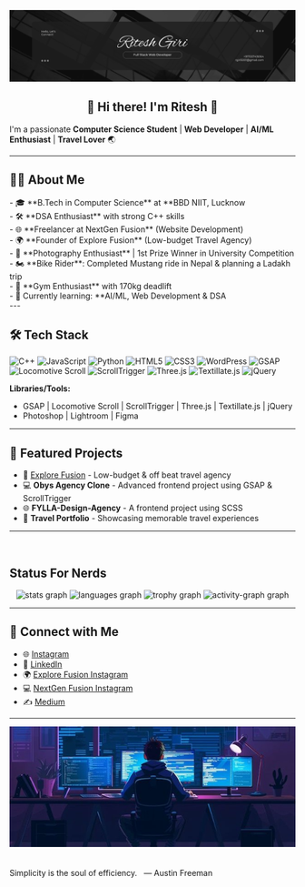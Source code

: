 ![Header](https://github.com/ritesh5001/ritesh5001/blob/1fdaa1cafd969cd5f3f3b1a5b3d9d2ec599b75a9/github.jpg)

<h2 align="center">👋 Hi there! I'm Ritesh 🚀</h2>

I'm a passionate **Computer Science Student** | **Web Developer** | **AI/ML Enthusiast** | **Travel Lover** 🌏

---


### 

<h2>🧑‍💻 About Me</h2>
- 🎓 **B.Tech in Computer Science** at **BBD NIIT, Lucknow<br>
- 🛠️ **DSA Enthusiast** with strong C++ skills<br>
- 🌐 **Freelancer at NextGen Fusion** (Website Development)<br>
- 🌍 **Founder of Explore Fusion** (Low-budget Travel Agency)<br>
- 📸 **Photography Enthusiast** | 1st Prize Winner in University Competition<br>
- 🏍️ **Bike Rider**: Completed Mustang ride in Nepal & planning a Ladakh trip<br>
- 💪 **Gym Enthusiast** with 170kg deadlift<br>
- 🌱 Currently learning: **AI/ML, Web Development & DSA<br>
---

## 🛠️ Tech Stack

![C++](https://img.shields.io/badge/C++-00599C?style=for-the-badge&logo=cplusplus&logoColor=white)
![JavaScript](https://img.shields.io/badge/JavaScript-F7DF1E?style=for-the-badge&logo=javascript&logoColor=black)
![Python](https://img.shields.io/badge/Python-3776AB?style=for-the-badge&logo=python&logoColor=white)
![HTML5](https://img.shields.io/badge/HTML5-E34F26?style=for-the-badge&logo=html5&logoColor=white)
![CSS3](https://img.shields.io/badge/CSS3-1572B6?style=for-the-badge&logo=css3&logoColor=white)
![WordPress](https://img.shields.io/badge/WordPress-21759B?style=for-the-badge&logo=wordpress&logoColor=white)
![GSAP](https://img.shields.io/badge/GSAP-88CE02?style=for-the-badge&logo=greensock&logoColor=white)
![Locomotive Scroll](https://img.shields.io/badge/Locomotive_Scroll-000000?style=for-the-badge&logo=scrollreveal&logoColor=white)
![ScrollTrigger](https://img.shields.io/badge/ScrollTrigger-FF6C00?style=for-the-badge&logo=scrollreveal&logoColor=white)
![Three.js](https://img.shields.io/badge/Three.js-000000?style=for-the-badge&logo=three.js&logoColor=white)
![Textillate.js](https://img.shields.io/badge/Textillate.js-FF4081?style=for-the-badge&logo=javascript&logoColor=white)
![jQuery](https://img.shields.io/badge/jQuery-0769AD?style=for-the-badge&logo=jquery&logoColor=white)


**Libraries/Tools:**
- GSAP | Locomotive Scroll | ScrollTrigger | Three.js | Textillate.js | jQuery
- Photoshop | Lightroom | Figma

---

## 🌟 Featured Projects
- 🚗 [Explore Fusion](https://www.instagram.com/explore_fusion) - Low-budget & off beat travel agency
- 💻 **Obys Agency Clone** - Advanced frontend project using GSAP & ScrollTrigger
- 🌐 **FYLLA-Design-Agency** - A frontend project using SCSS
- 🧳 **Travel Portfolio** - Showcasing memorable travel experiences

---

<br>

<h2 align="left">Status For Nerds</h2>

<div align="center">
  <img src="https://github-readme-stats.vercel.app/api?username=ritesh5001&hide_title=false&hide_rank=false&show_icons=true&include_all_commits=true&count_private=true&disable_animations=false&theme=moltack&locale=en&hide_border=true&order=1" height="150" alt="stats graph"  />
  <img src="https://github-readme-stats.vercel.app/api/top-langs?username=ritesh5001&locale=en&hide_title=false&layout=compact&card_width=320&langs_count=5&theme=shades-of-purple&hide_border=true&order=2" height="150" alt="languages graph"  />
  <img src="https://github-profile-trophy.vercel.app?username=ritesh5001&theme=dracula&column=-1&row=1&margin-w=8&margin-h=8&no-bg=true&no-frame=true&order=4" height="150" alt="trophy graph"  />
  <img src="https://github-readme-activity-graph.vercel.app/graph?username=ritesh5001&radius=16&theme=react&area=true&order=5" height="300" alt="activity-graph graph"  />
</div>

---

## 🔗 Connect with Me
- 🌐 [Instagram](https://www.instagram.com/ritesh__kr__giri)
- 💼 [LinkedIn](https://www.linkedin.com/in/ritesh5001)
- 🌍 [Explore Fusion Instagram](https://www.instagram.com/explore_fusion)
- 💻 [NextGen Fusion Instagram](https://www.instagram.com/nextgen_fusion)
- ✍️ [Medium](https://medium.com/@ritesh5001)

---

<div align="center">
  <img src="https://github.com/ritesh5001/ritesh5001/blob/e1485ba0354a5b90ebba58dde50d9eddb471e1d4/git%20background%20footer.jpg">
</div>
<br>
<br>
Simplicity is the soul of efficiency. &nbsp — Austin Freeman
